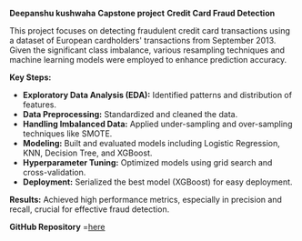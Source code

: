 **Deepanshu kushwaha**
**Capstone project**
**Credit Card Fraud Detection**

This project focuses on detecting fraudulent credit card transactions using a dataset of European cardholders' transactions from September 2013. Given the significant class imbalance, various resampling techniques and machine learning models were employed to enhance prediction accuracy.

**Key Steps:**
- **Exploratory Data Analysis (EDA):** Identified patterns and distribution of features.
- **Data Preprocessing:** Standardized and cleaned the data.
- **Handling Imbalanced Data:** Applied under-sampling and over-sampling techniques like SMOTE.
- **Modeling:** Built and evaluated models including Logistic Regression, KNN, Decision Tree, and XGBoost.
- **Hyperparameter Tuning:** Optimized models using grid search and cross-validation.
- **Deployment:** Serialized the best model (XGBoost) for easy deployment.

**Results:**
Achieved high performance metrics, especially in precision and recall, crucial for effective fraud detection.

**GitHub Repository** =[here](https://github.com/Deepanshu-analyst/CREDIT-CARD-FRAUD-DETECTION)
